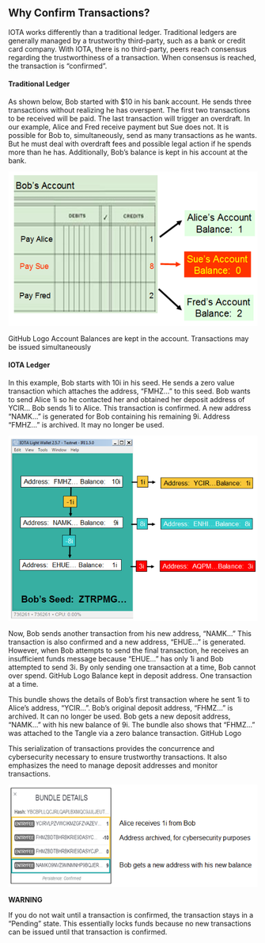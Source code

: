 ## Why Confirm Transactions?

IOTA works differently than a traditional ledger. Traditional ledgers are generally managed by a trustworthy third-party, such as a bank or credit card company. With IOTA, there is no third-party, peers reach consensus regarding the trustworthiness of a transaction. When consensus is reached, the transaction is “confirmed”.

#### Traditional Ledger
As shown below, Bob started with $10 in his bank account. He sends three transactions without realizing he has overspent. The first two transactions to be received will be paid. The last transaction will trigger an overdraft. In our example, Alice and Fred receive payment but Sue does not.
It is possible for Bob to, simultaneously, send as many transactions as he wants. But he must deal with overdraft fees and possible legal action if he spends more than he has. Additionally, Bob’s balance is kept in his account at the bank.

![](images/Ledger-Trad.png?raw=true)

GitHub Logo Account Balances are kept in the account. Transactions may be issued simultaneously

#### IOTA Ledger

In this example, Bob starts with 10i in his seed. He sends a zero value transaction which attaches the address, “FMHZ…” to this seed. Bob wants to send Alice 1i so he contacted her and obtained her deposit address of YCIR…
Bob sends 1i to Alice. This transaction is confirmed. A new address “NAMK…” is generated for Bob containing his remaining 9i. Address “FMHZ…” is archived. It may no longer be used.

![](images/Ledger-IOTA.png?raw=true)

Now, Bob sends another transaction from his new address, “NAMK…” This transaction is also confirmed and a new address, “EHUE…” is generated. However, when Bob attempts to send the final transaction, he receives an insufficient funds message because “EHUE…” has only 1i and Bob attempted to send 3i. By only sending one transaction at a time, Bob cannot over spend.
GitHub Logo Balance kept in deposit address. One transaction at a time.

This bundle shows the details of Bob’s first transaction where he sent 1i to Alice’s address, “YCIR…”. Bob’s original deposit address, “FHMZ…” is archived. It can no longer be used. Bob gets a new deposit address, “NAMK…” with his new balance of 9i. The bundle also shows that “FHMZ…” was attached to the Tangle via a zero balance transaction.
GitHub Logo

This serialization of transactions provides the concurrence and cybersecurity necessary to ensure trustworthy transactions. It also emphasizes the need to manage deposit addresses and monitor transactions.

![](images/Ledger-Bundle.png?raw=true)

**WARNING**

If you do not wait until a transaction is confirmed, the transaction stays in a “Pending” state. This essentially locks funds because no new transactions can be issued until that transaction is confirmed.
